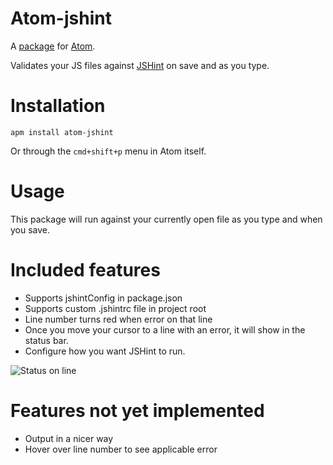 # Atom-jshint

A [package](http://atom.io/packages/atom-jshint) for [Atom](https://atom.io).

Validates your JS files against [JSHint](http://jshint.com) on save and as you type.

Installation
===

`apm install atom-jshint`

Or through the `cmd+shift+p` menu in Atom itself.

Usage
===

This package will run against your currently open file as you type and when you save.

Included features
===
 * Supports jshintConfig in package.json
 * Supports custom .jshintrc file in project root
 * Line number turns red when error on that line
 * Once you move your cursor to a line with an error, it will show in the status bar.
 * Configure how you want JSHint to run.

![Status on line](http://cl.ly/image/000i1Z2c2g3j/Image%202014-03-02%20at%208.41.18%20am.png)

Features not yet implemented
===

  * Output in a nicer way
  * Hover over line number to see applicable error
